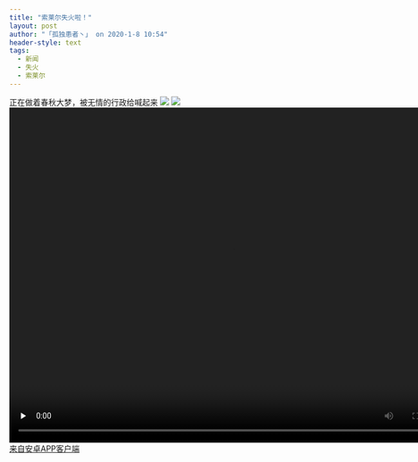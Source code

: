 ```yaml
---
title: "索莱尔失火啦！"
layout: post
author: "「孤独患者丶」 on 2020-1-8 10:54"
header-style: text
tags:
  - 新闻
  - 失火
  - 索莱尔
---
```


<head></head>
<body>
  正在做着春秋大梦，被无情的行政给喊起来
 <img src="https://bbs.boniu555.info/public/emotion/face_006.png" onload="thumbImg(this)">
 <img src="https://bbs.boniu555.info/public/emotion/face_006.png" onload="thumbImg(this)">
 <br> 
 <video controls poster="http://image.sxmeihua.com/pic/20200107/1578395054610877_735.jpg" width="800px" height="600px" webkit-playsinline playsinline class="mag-video" preload="none" style="background-color: #222222"> 
  <source src="http://image.sxmeihua.com/video/20200107/1578395049570410_492.mp4" type="video/mp4"> 您的设备不支持视频标签。 
 </video>
 <br> 
 <div class="mag_viewthread"> 
  <a class="mag_text" target="_blank" href="https://app.boniu365.online/">来自安卓APP客户端</a> 
  <span id="magapp_qrcode_5937708" onmouseover="showMenu({'showid':this.id, 'menuid':'magapp_qrcode_download','fade':1, 'pos':'34'})" class="mag_qrcode"></span> 
 </div>
</body>


